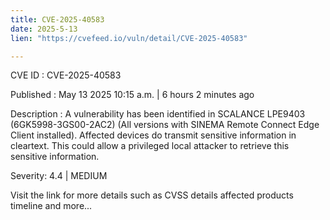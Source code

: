 ```yaml
---
title: CVE-2025-40583
date: 2025-5-13
lien: "https://cvefeed.io/vuln/detail/CVE-2025-40583"

---
```


CVE ID : CVE-2025-40583

Published :  May 13
2025
10:15 a.m. | 6 hours
2 minutes ago

Description : A vulnerability has been identified in SCALANCE LPE9403 (6GK5998-3GS00-2AC2) (All versions with SINEMA Remote Connect Edge Client installed). Affected devices do transmit sensitive information in cleartext.
This could allow a privileged local attacker to retrieve this sensitive information.

Severity: 4.4 | MEDIUM

Visit the link for more details
such as CVSS details
affected products
timeline
and more...
